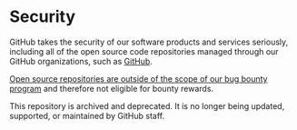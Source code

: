 # Security

GitHub takes the security of our software products and services seriously, including all of the open source code repositories managed through our GitHub organizations, such as [GitHub](https://github.com/GitHub).

[Open source repositories are outside of the scope of our bug bounty program](https://bounty.github.com/index.html#scope) and therefore not eligible for bounty rewards.

This repository is archived and deprecated. It is no longer being updated, supported, or maintained by GitHub staff.
